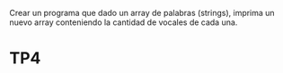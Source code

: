 Crear un programa que dado un array de palabras (strings), imprima un nuevo array
conteniendo la cantidad de vocales de cada una.
# TP4
